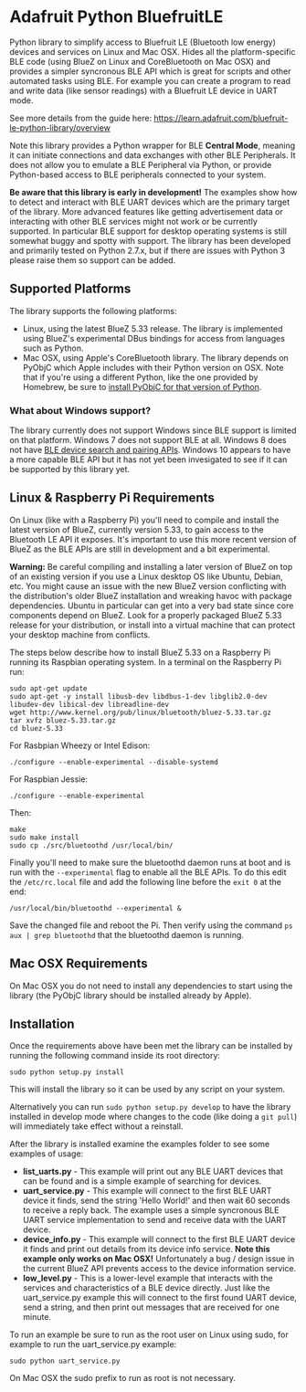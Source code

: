 # Adafruit Python BluefruitLE

Python library to simplify access to Bluefruit LE (Bluetooth low energy) devices and services on Linux and Mac OSX.  Hides all the platform-specific BLE code (using BlueZ on Linux and CoreBluetooth on Mac OSX) and provides a simpler syncronous BLE API which is great for scripts and other automated tasks using BLE.  For example you can create a program to read and write data (like sensor readings) with a Bluefruit LE device in UART mode.

See more details from the guide here: https://learn.adafruit.com/bluefruit-le-python-library/overview

Note this library provides a Python wrapper for BLE **Central Mode**, meaning it can initiate connections and data exchanges with other BLE Peripherals.  It does not allow you to emulate a BLE Peripheral via Python, or provide Python-based access to BLE peripherals connected to your system.

**Be aware that this library is early in development!**  The examples show how to detect and interact with BLE UART devices which are the primary target of the library.  More advanced features like getting advertisement data or interacting with other BLE services might not work or be currently supported.  In particular BLE support for desktop operating systems is still somewhat buggy and spotty with support.  The library has been developed and primarily tested on Python 2.7.x, but if there are issues with Python 3 please raise them so support can be added.

## Supported Platforms

The library supports the following platforms:

*   Linux, using the latest BlueZ 5.33 release.  The library is implemented using BlueZ's experimental DBus bindings for access from languages such as Python.
*   Mac OSX, using Apple's CoreBluetooth library.  The library depends on PyObjC which Apple includes with their Python version on OSX.  Note that if you're using a different Python, like the one provided by Homebrew, be sure to [install PyObjC for that version of Python](http://pythonhosted.org/pyobjc/).

### What about Windows support?

The library currently does not support Windows since BLE support is limited on that platform.  Windows 7 does not support BLE at all.  Windows 8 does not have [BLE device search and pairing APIs](http://stackoverflow.com/questions/19959261/how-to-scan-for-bluetooth-low-energy-devices-in-windows-8-desktop).
Windows 10 appears to have a more capable BLE API but it has not yet been invesigated to see if it can be supported by this library yet.

## Linux & Raspberry Pi Requirements

On Linux (like with a Raspberry Pi) you'll need to compile and install the latest version of BlueZ, currently version 5.33,
to gain access to the Bluetooth LE API it exposes.  It's important to use this more recent version of BlueZ as the BLE APIs are still in development and a bit experimental.

**Warning:** Be careful compiling and installing a later version of BlueZ on top of an existing version if you use
a Linux desktop OS like Ubuntu, Debian, etc.  You might cause an issue with the new BlueZ version conflicting with
the distribution's older BlueZ installation and wreaking havoc with package dependencies.  Ubuntu in particular
can get into a very bad state since core components depend on BlueZ.  Look for a properly packaged BlueZ 5.33 
release for your distribution, or install into a virtual machine that can protect your desktop machine from conflicts.

The steps below describe how to install BlueZ 5.33 on a Raspberry Pi running its Raspbian operating system.  In a terminal on the Raspberry Pi run:
```
sudo apt-get update
sudo apt-get -y install libusb-dev libdbus-1-dev libglib2.0-dev libudev-dev libical-dev libreadline-dev
wget http://www.kernel.org/pub/linux/bluetooth/bluez-5.33.tar.gz
tar xvfz bluez-5.33.tar.gz
cd bluez-5.33
```
For Rasbpian Wheezy or Intel Edison:
```
./configure --enable-experimental --disable-systemd
```
For Raspbian Jessie:
```
./configure --enable-experimental
```
Then:
```
make
sudo make install
sudo cp ./src/bluetoothd /usr/local/bin/
```

Finally you'll need to make sure the bluetoothd daemon runs at boot and is run with the `--experimental` flag to enable all the BLE APIs.  To do this edit the `/etc/rc.local` file and add the following line before the `exit 0` at the end:
```
/usr/local/bin/bluetoothd --experimental &
```

Save the changed file and reboot the Pi.  Then verify using the command `ps aux | grep bluetoothd` that the bluetoothd daemon is running.

## Mac OSX Requirements

On Mac OSX you do not need to install any dependencies to start using the library (the PyObjC library should be
installed already by Apple).

## Installation

Once the requirements above have been met the library can be installed by running the following command inside its root directory:
```
sudo python setup.py install
```

This will install the library so it can be used by any script on your system.

Alternatively you can run `sudo python setup.py develop` to have the library installed in develop mode where changes to the code (like doing a `git pull`) will immediately take effect without a reinstall.

After the library is installed examine the examples folder to see some examples of usage:

*   **list_uarts.py** - This example will print out any BLE UART devices that can be found and is a simple example of searching for devices.
*   **uart_service.py** - This example will connect to the first BLE UART device it finds, send the string 'Hello World!' and then wait 60 seconds to receive a reply back.  The example uses a simple syncronous BLE UART service implementation to send and receive data with the UART device.
*   **device_info.py** - This example will connect to the first BLE UART device it finds and print out details from its device info service.  **Note this example only works on Mac OSX!**  Unfortunately a bug / design issue in the current BlueZ API prevents access to the device information service.
*   **low_level.py** - This is a lower-level example that interacts with the services and characteristics of a BLE device directly.  Just like the uart_service.py example this will connect to the first found UART device, send a string, and then print out messages that are received for one minute.

To run an example be sure to run as the root user on Linux using sudo, for example to run the uart_service.py example:
```
sudo python uart_service.py
```

On Mac OSX the sudo prefix to run as root is not necessary.
